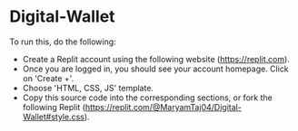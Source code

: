 # Digital-Wallet
To run this, do the following:
- Create a Replit account using the following website (https://replit.com). 
- Once you are logged in, you should see your account homepage. Click on 'Create +'.
- Choose 'HTML, CSS, JS' template. 
- Copy this source code into the corresponding sections, or fork the following Replit (https://replit.com/@MaryamTaj04/Digital-Wallet#style.css).
